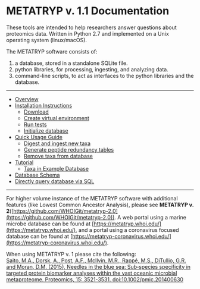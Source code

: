 # METATRYP v. 1.1 Documentation
These tools are intended to help researchers answer questions about proteomics data. Written in Python 2.7 and implemented on a Unix operating system (linux/macOS).

The METATRYP software consists of:
1. a database, stored in a standalone SQLite file.
2. python libraries, for processing, ingesting, and analyzing data. 
3. command-line scripts, to act as interfaces to the python libraries and the database.

***

* [Overview](https://github.com/saitomics/metatryp/wiki/Overview)
* [Installation Instructions](https://github.com/saitomics/metatryp/wiki/Installation-Instructions)
    * [Download](https://github.com/saitomics/metatryp/wiki/Installation-Instructions#1-download-this-repository-follow-a-or-b)
    * [Create virtual environment](https://github.com/saitomics/metatryp/wiki/Installation-Instructions#2-create-a-virtual-environment-follow-a-or-b)
    * [Run tests](https://github.com/saitomics/metatryp/wiki/Installation-Instructions#3-run-tests)
    * [Initialize database](https://github.com/saitomics/metatryp/wiki/Installation-Instructions#4-initialize-the-sqlite-database-follow-a-or-b)
* [Quick Usage Guide](https://github.com/saitomics/metatryp/wiki/Quick-Usage-Guide)
    * [Digest and ingest new taxa](https://github.com/saitomics/metatryp/wiki/Quick-Usage-Guide#1-digest-and-ingest-data)
    * [Generate peptide redundancy tables](https://github.com/saitomics/metatryp/wiki/Quick-Usage-Guide#2-generate-redundancy-tables)
    * [Remove taxa from database](https://github.com/saitomics/metatryp/wiki/Quick-Usage-Guide#3-remove-taxa-from-the-database)
* [Tutorial](https://github.com/saitomics/metatryp/wiki/Tutorial)
    * [Taxa in Example Database](https://github.com/saitomics/metatryp/wiki/Tutorial/_edit#taxa-in-database)
* [Database Schema](https://github.com/saitomics/metatryp/wiki/Database-Schema)
* [Directly query database via SQL](https://github.com/saitomics/metatryp/wiki/SQL-Query-Examples)

***

For higher volume instance of the METATRYP software with additional features (like Lowest Common Ancestor Analysis), please see **METATRYP v. 2**([https://github.com/WHOIGit/metatryp-2.0](https://github.com/WHOIGit/metatryp-2.0)). A web portal using a marine microbe database can be found at [https://metatryp.whoi.edu/](https://metatryp.whoi.edu/), and a portal using a coronavirus focused database can be found at [https://metatryp-coronavirus.whoi.edu/](https://metatryp-coronavirus.whoi.edu/).

When using METATRYP v. 1 please cite the following:    
[Saito, M.A., Dorsk, A., Post, A.F., McIlvin, M.R., Rappé, M.S., DiTullio, G.R. and Moran, D.M. (2015), Needles in the blue sea: Sub‐species specificity in targeted protein biomarker analyses within the vast oceanic microbial metaproteome. Proteomics, 15: 3521-3531. doi:10.1002/pmic.201400630](https://onlinelibrary.wiley.com/doi/full/10.1002/pmic.201400630)

